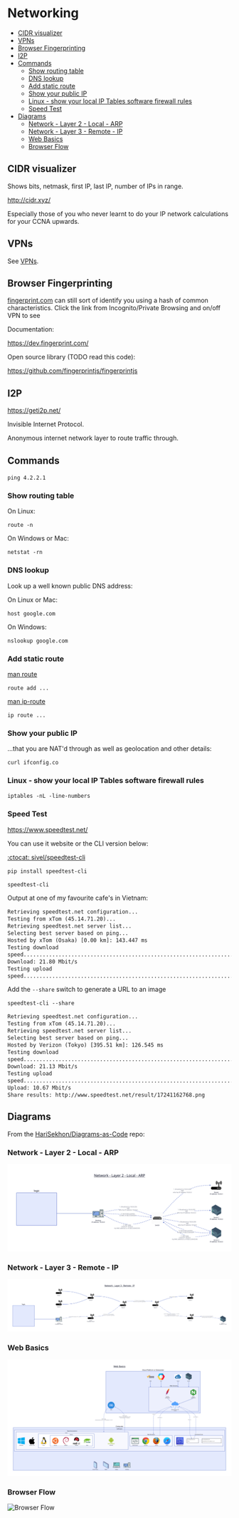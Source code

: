 # Networking

<!-- INDEX_START -->

- [CIDR visualizer](#cidr-visualizer)
- [VPNs](#vpns)
- [Browser Fingerprinting](#browser-fingerprinting)
- [I2P](#i2p)
- [Commands](#commands)
  - [Show routing table](#show-routing-table)
  - [DNS lookup](#dns-lookup)
  - [Add static route](#add-static-route)
  - [Show your public IP](#show-your-public-ip)
  - [Linux - show your local IP Tables software firewall rules](#linux---show-your-local-ip-tables-software-firewall-rules)
  - [Speed Test](#speed-test)
- [Diagrams](#diagrams)
  - [Network - Layer 2 - Local - ARP](#network---layer-2---local---arp)
  - [Network - Layer 3 - Remote - IP](#network---layer-3---remote---ip)
  - [Web Basics](#web-basics)
  - [Browser Flow](#browser-flow)

<!-- INDEX_END -->

## CIDR visualizer

Shows bits, netmask, first IP, last IP, number of IPs in range.

<http://cidr.xyz/>

Especially those of you who never learnt to do your IP network calculations for your CCNA upwards.

## VPNs

See [VPNs](vpn.md).

## Browser Fingerprinting

[fingerprint.com](https://fingerprint.com/) can still sort of identify you using a hash of common characteristics.
Click the link from Incognito/Private Browsing and on/off VPN to see

Documentation:

<https://dev.fingerprint.com/>

Open source library (TODO read this code):

<https://github.com/fingerprintjs/fingerprintjs>

## I2P

<https://geti2p.net/>

Invisible Internet Protocol.

Anonymous internet network layer to route traffic through.

## Commands

```shell
ping 4.2.2.1
```

### Show routing table

On Linux:

```shell
route -n
```

On Windows or Mac:

```shell
netstat -rn
```

### DNS lookup

Look up a well known public DNS address:

On Linux or Mac:

```shell
host google.com
```

On Windows:

```shell
nslookup google.com
```

### Add static route

[man route](https://linux.die.net/man/8/route)

```shell
route add ...
```

[man ip-route](https://man7.org/linux/man-pages/man8/ip-route.8.html)

```shell
ip route ...
```

### Show your public IP

...that you are NAT'd through as well as geolocation and other details:

```shell
curl ifconfig.co
```

### Linux - show your local IP Tables software firewall rules

```shell
iptables -nL -line-numbers
```

### Speed Test

<https://www.speedtest.net/>

You can use it website or the CLI version below:

[:ctocat: sivel/speedtest-cli](https://github.com/sivel/speedtest-cli)

```shell
pip install speedtest-cli
```

```shell
speedtest-cli
```

Output at one of my favourite cafe's in Vietnam:

```text
Retrieving speedtest.net configuration...
Testing from xTom (45.14.71.20)...
Retrieving speedtest.net server list...
Selecting best server based on ping...
Hosted by xTom (Osaka) [0.00 km]: 143.447 ms
Testing download speed................................................................................
Download: 21.80 Mbit/s
Testing upload speed......................................................................................................
```

Add the `--share` switch to generate a URL to an image

```shell
speedtest-cli --share
```

```text
Retrieving speedtest.net configuration...
Testing from xTom (45.14.71.20)...
Retrieving speedtest.net server list...
Selecting best server based on ping...
Hosted by Verizon (Tokyo) [395.51 km]: 126.545 ms
Testing download speed................................................................................
Download: 21.13 Mbit/s
Testing upload speed......................................................................................................
Upload: 10.67 Mbit/s
Share results: http://www.speedtest.net/result/17241162768.png
```

## Diagrams

From the [HariSekhon/Diagrams-as-Code](https://github.com/HariSekhon/Diagrams-as-Code) repo:

### Network - Layer 2 - Local - ARP

![Network Layer 2 - Local - ARP](https://github.com/HariSekhon/Diagrams-as-Code/raw/master/images/network_layer2_local.svg)

### Network - Layer 3 - Remote - IP

![Network - Layer 3 - Remote - IP](https://github.com/HariSekhon/Diagrams-as-Code/raw/master/images/network_layer3_remote.svg)

### Web Basics

![Web Basics](https://github.com/HariSekhon/Diagrams-as-Code/raw/master/images/web_basics.svg)

### Browser Flow

![Browser Flow](images/browser_workflow.gif)
